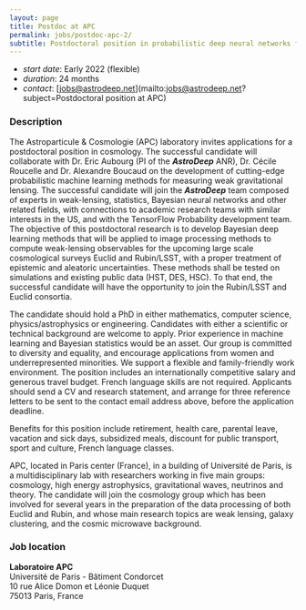 ```yaml
---
layout: page
title: Postdoc at APC
permalink: jobs/postdoc-apc-2/
subtitle: Postdoctoral position in probabilistic deep neural networks for weak lensing
---
```


- _start date_: Early 2022 (flexible)
- _duration_: 24 months
- _contact_: [jobs@astrodeep.net](mailto:jobs@astrodeep.net?subject=Postdoctoral position at APC)

### Description

The Astroparticule & Cosmologie (APC) laboratory invites applications for a postdoctoral position in cosmology. The successful candidate will collaborate with Dr. Eric Aubourg (PI of the ___AstroDeep___ ANR), Dr. Cécile Roucelle and Dr. Alexandre Boucaud on the development of cutting-edge probabilistic machine learning methods for measuring weak gravitational lensing. The successful candidate will join the ___AstroDeep___ team composed of experts in weak-lensing, statistics, Bayesian neural networks and other related fields, with connections to academic research teams with similar interests in the US, and with the TensorFlow Probability development team. The objective of this postdoctoral research is to develop Bayesian deep learning methods that will be applied to image processing methods to compute weak-lensing observables for the upcoming large scale cosmological surveys Euclid and Rubin/LSST, with a proper treatment of epistemic and aleatoric uncertainties. These methods shall be tested on simulations and existing public data (HST, DES, HSC). To that end, the successful candidate will have the opportunity to join the Rubin/LSST and Euclid consortia.

The candidate should hold a PhD in either mathematics, computer science, physics/astrophysics or engineering. Candidates with either a scientific or technical background are welcome to apply. Prior experience in machine learning and Bayesian statistics would be an asset. Our group is committed to diversity and equality, and encourage applications from women and underrepresented minorities. We support a flexible and family-friendly work environment. The position includes an internationally competitive salary and generous travel budget. French language skills are not required. Applicants should send a CV and research statement, and arrange for three reference letters to be sent to the contact email address above, before the application deadline.

Benefits for this position include retirement, health care, parental leave, vacation and sick days, subsidized meals, discount for public transport, sport and culture, French language classes.

APC, located in Paris center (France), in a building of Université de Paris, is a multidisciplinary lab with researchers working in five main groups: cosmology, high energy astrophysics, gravitational waves, neutrinos and theory. The candidate will join the cosmology group which has been involved for several years in the preparation of the data processing of both Euclid and Rubin, and whose main research topics are weak lensing, galaxy clustering, and the cosmic microwave background.

### Job location

**Laboratoire APC**  
Université de Paris - Bâtiment Condorcet  
10 rue Alice Domon et Léonie Duquet  
75013 Paris, France  
